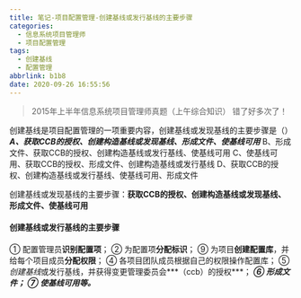 ```yaml
---
title: 笔记-项目配置管理-创建基线或发行基线的主要步骤
categories:
  - 信息系统项目管理师
  - 项目配置管理
tags:
  - 创建基线
  - 配置管理
abbrlink: b1b8
date: 2020-09-26 16:55:56
---
```


> 2015年上半年信息系统项目管理师真题（上午综合知识）
> 错了好多次了！

创建基线是项目配置管理的一项重要内容，创建基线或发现基线的主要步骤是（）
***A、获取CCB的授权、创建构造基线或发现基线、形成文件、使基线可用***
B、形成文件、获取CCB的授权、创建构造基线或发行基线、使基线可用
C、使基线可用、获取CCB的授权、形成文件、创建构造基线或发行基线
D、获取CCB的授权、创建构造基线或发行基线、使基线可用、形成文件

创建基线或发现基线的主要步骤：**获取CCB的授权、创建构造基线或发现基线、形成文件、使基线可用**

#### 创建基线或发行基线的主要步骤

① 配置管理员**识别配置项**；
② 为配置项**分配标识**；
⑨ 为项目**创建配置库**，并给每个项目成员**分配权限**；
④ 各项目团队成员根据自己的权限操作配置库；
⑤ *创建基线*或发行基线，并获得变更管理委员会***（ccb）的授权***；
***⑥ 形成文件；***
***⑦ 使基线可用等。***
